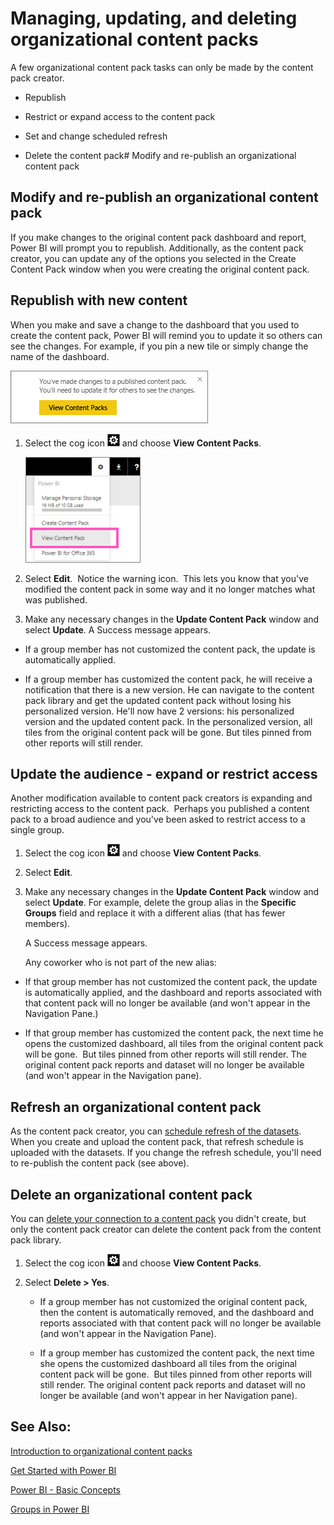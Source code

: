 ﻿<properties 
   pageTitle="Manage, update, and delete organizational content packs"
   description="Manage, update, and delete organizational content packs"
   services="powerbi" 
   documentationCenter="" 
   authors="pcw3187" 
   manager="mblythe" 
   editor=""
   tags=""/>
 
<tags
   ms.service="powerbi"
   ms.devlang="NA"
   ms.topic="article"
   ms.tgt_pltfrm="NA"
   ms.workload="powerbi"
   ms.date="10/14/2015"
   ms.author="v-pawrig"/>
# Managing, updating, and deleting organizational content packs

A few organizational content pack tasks can only be made by the content pack creator.

-   Republish

-   Restrict or expand access to the content pack

-   Set and change scheduled refresh

-   Delete the content pack# Modify and re-publish an organizational content pack

## Modify and re-publish an organizational content pack
If you make changes to the original content pack dashboard and report, Power BI will prompt you to republish. Additionally, as the content pack creator, you can update any of the options you selected in the Create Content Pack window when you were creating the original content pack. 

## Republish with new content

When you make and save a change to the dashboard that you used to create the content pack, Power BI will remind you to update it so others can see the changes. For example, if you pin a new tile or simply change the name of the dashboard.

![](media/powerbi-service-organizational-content-packs-manage-update-delete/PBI_ContPkChangesMessage.png)

1.  Select the cog icon ![](media/powerbi-service-organizational-content-packs-manage-update-delete/cog.png) and choose **View Content Packs**.

    ![](media/powerbi-service-organizational-content-packs-manage-update-delete/PBI_ViewContentPack.png)

2.  Select **Edit**.  Notice the warning icon.  This lets you know that you've modified the content pack in some way and it no longer matches what was published.

3.  Make any necessary changes in the **Update Content Pack** window and select **Update**. A Success message appears.

-   If a group member has not customized the content pack, the update is automatically applied.

-   If a group member has customized the content pack, he will receive a notification that there is a new version.  He can navigate to the content pack library and get the updated content pack without losing his personalized version.  He'll now have 2 versions: his personalized version and the updated content pack.  In the personalized version, all tiles from the original content pack will be gone.  But tiles pinned from other reports will still render.    

## Update the audience - expand or restrict access

Another modification available to content pack creators is expanding and restricting access to the content pack.  Perhaps you published a content pack to a broad audience and you've been asked to restrict access to a single group.  

1.  Select the cog icon ![](media/powerbi-service-organizational-content-packs-manage-update-delete/cog.png) and choose **View Content Packs**.

2.  Select **Edit**. 

3.  Make any necessary changes in the **Update Content Pack** window and select **Update**. For example, delete the group alias in the **Specific Groups** field and replace it with a different alias (that has fewer members).

    A Success message appears.

    Any coworker who is not part of the new alias:

-   If that group member has not customized the content pack, the update is automatically applied, and the dashboard and reports associated with that content pack will no longer be available (and won't appear in the Navigation Pane.)

-   If that group member has customized the content pack, the next time he opens the customized dashboard, all tiles from the original content pack will be gone.  But tiles pinned from other reports will still render. The original content pack reports and dataset will no longer be available (and won't appear in the Navigation pane).   

## Refresh an organizational content pack

As the content pack creator, you can [schedule refresh of the datasets](https://support.powerbi.com/knowledgebase/articles/474669).  When you create and upload the content pack, that refresh schedule is uploaded with the datasets. If you change the refresh schedule, you'll need to re-publish the content pack (see above).

## Delete an organizational content pack

You can [delete your connection to a content pack](https://support.powerbi.com/knowledgebase/articles/663661) you didn't create, but only the content pack creator can delete the content pack from the content pack library.

1. Select the cog icon ![](media/powerbi-service-organizational-content-packs-manage-update-delete/cog.png) and choose **View Content Packs**.

2. Select **Delete \> Yes**. 

	-   If a group member has not customized the original content pack, then the content is automatically removed, and the dashboard and reports associated with that content pack will no longer be available (and won't appear in the Navigation Pane).

	-   If a group member has customized the content pack, the next time she opens the customized dashboard all tiles from the original content pack will be gone.  But tiles pinned from other reports will still render. The original content pack reports and dataset will no longer be available (and won't appear in her Navigation pane).

## See Also:

[Introduction to organizational content packs](https://support.powerbi.com/knowledgebase/articles/651040)

[Get Started with Power BI](powerbi-service-get-started.md)

[Power BI - Basic Concepts](powerbi-service-basic-concepts.md)

[Groups in Power BI](powerbi-service-groups.md%0A)

